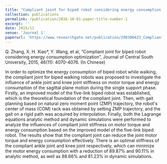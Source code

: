 ```yaml
---
title: "Compliant joint for biped robot considering energy consumption optimization"
collection: publications
permalink: /publication/2016-10-01-paper-title-number-1
excerpt: ''
date: 2015/11
venue: 'Journal 1'
paperurl: 'https://www.researchgate.net/publication/290300423_Compliant_joint_for_biped_robot_considering_energy_consumption_optimization'
---
```

Q. Zhang, X. H. Xiao*, Y. Wang, et al, “Compliant joint for biped robot considering energy consumption optimization”, Journal of Central South University, 2015, 46(11): 4070-4076. (In Chinese)

In order to optimize the energy consumption of biped robot while walking, the compliant joint for biped walking robots was proposed to investigate the influence of ankle joint and knee joint stiffness on motor torque and energy consumption of the sagittal plane motion during the single support phase. Firstly, an improved model of the five-link biped robot was established, which is the theoretical foundation of the compliant joint. Then, with gait planning based on natural zero moment point (ZMP) trajectory, the robot's center of mass (COM) rack was obtained by setting ZMP trajectory, and the gait on a rigid path was acquired by interpolation. Finally, both the Lagrange equations analytic method and dynamic simulations were performed to analyze the influences of compliant joint stiffness on motor torque and energy consumption based on the improved model of the five-link biped robot. The results show that the compliant joint can reduce the joint motor torque and energy consumption effectively. There is an optimal stiffness of the compliant ankle joint and knee joint respectively, which can minimize the motor energy consumption with a reduction of 89.87% and 90.11% in analytic method, as well as 88.66% and 81.23% in dynamic simulations.
